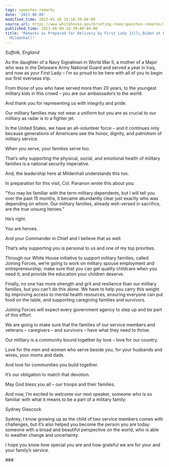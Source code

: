 ```yaml
---
tags: speeches-remarks
date: '2021-06-09'
modified_time: 2022-01-26 15:10:39-04:00
source_url: https://www.whitehouse.gov/briefing-room/speeches-remarks/2021/06/09/remarks-as-prepared-for-delivery-by-first-lady-jill-biden-at-royal-air-force-mildenhall/
published_time: 2021-06-09 16:39:00-04:00
title: "Remarks as Prepared for Delivery by First Lady Jill\_Biden at Royal Air Force\_\
  Mildenhall"
---
```

 
*Suffolk, England*

As the daughter of a Navy Signalman in World War II, a mother of a Major
who was in the Delaware Army National Guard and served a year in Iraq,
and now as your First Lady – I’m so proud to be here with all of you to
begin our first overseas trip.

From those of you who have served more than 20 years, to the youngest
military kids in this crowd – you are our ambassadors to the world.

And thank you for representing us with integrity and pride.

Our military families may not wear a uniform but you are as crucial to
our military as radar is to a fighter jet.

In the United States, we have an all-volunteer force – and it continues
only because generations of Americans see the honor, dignity, and
patriotism of military service.

When you serve, your families serve too.

That’s why supporting the physical, social, and emotional health of
military families is a national security imperative.

And, the leadership here at Mildenhall understands this too.

In preparation for this visit, Col. Pananon wrote this about you:

“You may be familiar with the term military dependents, but I will tell
you over the past 15 months, it became abundantly clear just exactly who
was depending on whom. Our military families, already well-versed in
sacrifice, are the true unsung heroes.”

He’s right.

You are heroes.

And your Commander in Chief and I believe that as well.

That’s why supporting you is personal to us and one of my top
priorities.

Through our White House initiative to support military families, called
Joining Forces, we’re going to work on military spouse employment and
entrepreneurship; make sure that you can get quality childcare when you
need it; and provide the education your children deserve.

Finally, no one has more strength and grit and resilience than our
military families, but you can’t do this alone. We have to help you
carry this weight by improving access to mental health resources,
ensuring everyone can put food on the table, and supporting caregiving
families and survivors.

Joining Forces will expect every government agency to step up and be
part of this effort.

We are going to make sure that the families of our service members and
veterans – caregivers – and survivors – have what they need to thrive.

Our military is a community bound together by love – love for our
country.

Love for the men and women who serve beside you, for your husbands and
wives, your moms and dads.

And love for communities you build together.

It’s our obligation to match that devotion.

May God bless you all – our troops and their families.

And now, I’m excited to welcome our next speaker, someone who is so
familiar with what it means to be a part of a military family:

Sydney Glascock.

Sydney, I know growing up as the child of two service members comes with
challenges, but it’s also helped you become the person you are today:
someone with a broad and beautiful perspective on the world, who is able
to weather change and uncertainty.

I hope you know how special you are and how grateful we are for your and
your family’s service.

\###
